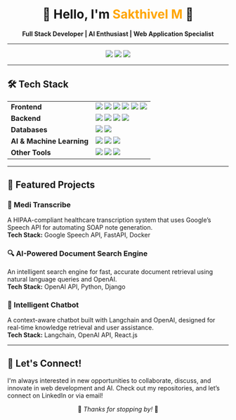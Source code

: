 <h1 align="center">👋 Hello, I'm <span style="color:#FFA500;">Sakthivel M</span> 🚀</h1>

<p align="center">
  <b>Full Stack Developer | AI Enthusiast | Web Application Specialist</b>
</p>

---

<p align="center">
  <a href="https://www.linkedin.com/in/shakthi22/"><img src="https://img.shields.io/badge/LinkedIn-shakthi22-0077B5?style=for-the-badge&logo=linkedin"></a>
  <a href="https://github.com/shakthi2230"><img src="https://img.shields.io/badge/GitHub-shakthi2230-181717?style=for-the-badge&logo=github"></a>
  <a href="mailto:sakthivelmaadhu26@gmail.com"><img src="https://img.shields.io/badge/Email-sakthivelmaadhu26%40gmail.com-D14836?style=for-the-badge&logo=gmail"></a>
</p>

---

<h2>🛠️ Tech Stack</h2>

<table>
  <tr>
    <td><b>Frontend</b></td>
    <td>
      <img src="https://img.shields.io/badge/-React.js-61DAFB?style=flat&logo=react&logoColor=white">
      <img src="https://img.shields.io/badge/-Next.js-000000?style=flat&logo=next.js&logoColor=white">
      <img src="https://img.shields.io/badge/-HTML-E34F26?style=flat&logo=html5&logoColor=white">
      <img src="https://img.shields.io/badge/-CSS-1572B6?style=flat&logo=css3&logoColor=white">
      <img src="https://img.shields.io/badge/-JavaScript-F7DF1E?style=flat&logo=javascript&logoColor=black">
      <img src="https://img.shields.io/badge/-Bootstrap-7952B3?style=flat&logo=bootstrap&logoColor=white">
    </td>
  </tr>
  <tr>
    <td><b>Backend</b></td>
    <td>
      <img src="https://img.shields.io/badge/-Python-3776AB?style=flat&logo=python&logoColor=white">
      <img src="https://img.shields.io/badge/-Django-092E20?style=flat&logo=django&logoColor=white">
      <img src="https://img.shields.io/badge/-Flask-000000?style=flat&logo=flask&logoColor=white">
      <img src="https://img.shields.io/badge/-FastAPI-009688?style=flat&logo=fastapi&logoColor=white">
    </td>
  </tr>
  <tr>
    <td><b>Databases</b></td>
    <td>
      <img src="https://img.shields.io/badge/-MySQL-4479A1?style=flat&logo=mysql&logoColor=white">
      <img src="https://img.shields.io/badge/-Firebase-FFCA28?style=flat&logo=firebase&logoColor=black">
    </td>
  </tr>
  <tr>
    <td><b>AI & Machine Learning</b></td>
    <td>
      <img src="https://img.shields.io/badge/-OpenAI_API-412991?style=flat&logo=openai&logoColor=white">
      <img src="https://img.shields.io/badge/-Langchain-FF6F61?style=flat&logo=langchain&logoColor=white">
      <img src="https://img.shields.io/badge/-Qdrant_DB-FF4500?style=flat&logo=qdrant&logoColor=white">
    </td>
  </tr>
  <tr>
    <td><b>Other Tools</b></td>
    <td>
      <img src="https://img.shields.io/badge/-Docker-2496ED?style=flat&logo=docker&logoColor=white">
      <img src="https://img.shields.io/badge/-Git-F05032?style=flat&logo=git&logoColor=white">
      <img src="https://img.shields.io/badge/-Google_Cloud-4285F4?style=flat&logo=google-cloud&logoColor=white">
    </td>
  </tr>
</table>

---

<h2>🚀 Featured Projects</h2>

### 📜 Medi Transcribe
A HIPAA-compliant healthcare transcription system that uses Google’s Speech API for automating SOAP note generation.  
**Tech Stack:** Google Speech API, FastAPI, Docker

### 🔍 AI-Powered Document Search Engine
An intelligent search engine for fast, accurate document retrieval using natural language queries and OpenAI.  
**Tech Stack:** OpenAI API, Python, Django

### 💬 Intelligent Chatbot
A context-aware chatbot built with Langchain and OpenAI, designed for real-time knowledge retrieval and user assistance.  
**Tech Stack:** Langchain, OpenAI API, React.js

---

<h2>🤝 Let's Connect!</h2>
I'm always interested in new opportunities to collaborate, discuss, and innovate in web development and AI. Check out my repositories, and let’s connect on LinkedIn or via email!

<p align="center">🌟 <i>Thanks for stopping by!</i> 🌟</p>
